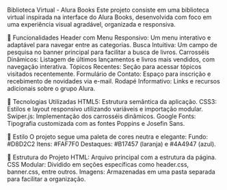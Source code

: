 Biblioteca Virtual - Alura Books
Este projeto consiste em uma biblioteca virtual inspirada na interface do Alura Books, desenvolvida com foco em uma experiência visual agradável, organizada e responsiva.

🎯 Funcionalidades
Header com Menu Responsivo: Um menu interativo e adaptável para navegar entre as categorias.
Busca Intuitiva: Um campo de pesquisa no banner principal para facilitar a busca de livros.
Carrosséis Dinâmicos: Listagem de últimos lançamentos e livros mais vendidos, com navegação interativa.
Tópicos Recentes: Seção para acessar tópicos visitados recentemente.
Formulário de Contato: Espaço para inscrição e recebimento de novidades via e-mail.
Rodapé Informativo: Links e recursos adicionais sobre o grupo Alura.

🚀 Tecnologias Utilizadas
HTML5: Estrutura semântica da aplicação.
CSS3: Estilos e layout responsivo utilizando variáveis e importação modular.
Swiper.js: Implementação dos carrosséis dinâmicos.
Google Fonts: Tipografia customizada com as fontes Poppins e Josefin Sans.

🎨 Estilo
O projeto segue uma paleta de cores neutra e elegante:
Fundo: #D8D2C2
Itens: #FAF7F0
Destaques: #B17457 (laranja) e #4A4947 (azul).

📂 Estrutura do Projeto
HTML: Arquivo principal com a estrutura da página.
CSS Modular: Dividido em seções específicas como header.css, banner.css, entre outros.
Imagens: Armazenadas em uma pasta separada para facilitar a organização.
